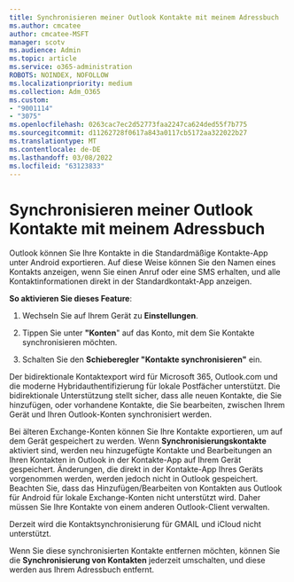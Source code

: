 ```yaml
---
title: Synchronisieren meiner Outlook Kontakte mit meinem Adressbuch
ms.author: cmcatee
author: cmcatee-MSFT
manager: scotv
ms.audience: Admin
ms.topic: article
ms.service: o365-administration
ROBOTS: NOINDEX, NOFOLLOW
ms.localizationpriority: medium
ms.collection: Adm_O365
ms.custom:
- "9001114"
- "3075"
ms.openlocfilehash: 0263cac7ec2d52773faa2247ca624ded55f7b775
ms.sourcegitcommit: d11262728f0617a843a0117cb5172aa322022b27
ms.translationtype: MT
ms.contentlocale: de-DE
ms.lasthandoff: 03/08/2022
ms.locfileid: "63123833"
---
```

# <a name="sync-my-outlook-contacts-to-my-address-book"></a>Synchronisieren meiner Outlook Kontakte mit meinem Adressbuch

Outlook können Sie Ihre Kontakte in die Standardmäßige Kontakte-App unter Android exportieren. Auf diese Weise können Sie den Namen eines Kontakts anzeigen, wenn Sie einen Anruf oder eine SMS erhalten, und alle Kontaktinformationen direkt in der Standardkontakt-App anzeigen.
 
**So aktivieren Sie dieses Feature**:
 
1. Wechseln Sie auf Ihrem Gerät zu **Einstellungen**.

2. Tippen Sie unter **"Konten**" auf das Konto, mit dem Sie Kontakte synchronisieren möchten.

3. Schalten Sie den **Schieberegler "Kontakte synchronisieren"** ein.
 
Der bidirektionale Kontaktexport wird für Microsoft 365, Outlook.com und die moderne Hybridauthentifizierung für lokale Postfächer unterstützt. Die bidirektionale Unterstützung stellt sicher, dass alle neuen Kontakte, die Sie hinzufügen, oder vorhandene Kontakte, die Sie bearbeiten, zwischen Ihrem Gerät und Ihren Outlook-Konten synchronisiert werden.
 
Bei älteren Exchange-Konten können Sie Ihre Kontakte exportieren, um auf dem Gerät gespeichert zu werden. Wenn **Synchronisierungskontakte** aktiviert sind, werden neu hinzugefügte Kontakte und Bearbeitungen an Ihren Kontakten in Outlook in der Kontakte-App auf Ihrem Gerät gespeichert. Änderungen, die direkt in der Kontakte-App Ihres Geräts vorgenommen werden, werden jedoch nicht in Outlook gespeichert. Beachten Sie, dass das Hinzufügen/Bearbeiten von Kontakten aus Outlook für Android für lokale Exchange-Konten nicht unterstützt wird. Daher müssen Sie Ihre Kontakte von einem anderen Outlook-Client verwalten.
 
Derzeit wird die Kontaktsynchronisierung für GMAIL und iCloud nicht unterstützt.
 
Wenn Sie diese synchronisierten Kontakte entfernen möchten, können Sie die **Synchronisierung von Kontakten** jederzeit umschalten, und diese werden aus Ihrem Adressbuch entfernt.
